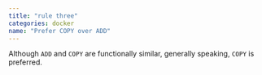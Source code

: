 ```yaml
---
title: "rule three"
categories: docker
name: "Prefer COPY over ADD"
---
```


Although `ADD` and `COPY` are functionally similar, generally speaking, `COPY` is preferred.